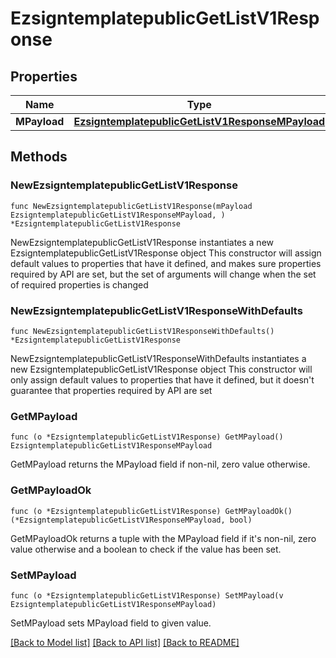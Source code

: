 # EzsigntemplatepublicGetListV1Response

## Properties

Name | Type | Description | Notes
------------ | ------------- | ------------- | -------------
**MPayload** | [**EzsigntemplatepublicGetListV1ResponseMPayload**](EzsigntemplatepublicGetListV1ResponseMPayload.md) |  | 

## Methods

### NewEzsigntemplatepublicGetListV1Response

`func NewEzsigntemplatepublicGetListV1Response(mPayload EzsigntemplatepublicGetListV1ResponseMPayload, ) *EzsigntemplatepublicGetListV1Response`

NewEzsigntemplatepublicGetListV1Response instantiates a new EzsigntemplatepublicGetListV1Response object
This constructor will assign default values to properties that have it defined,
and makes sure properties required by API are set, but the set of arguments
will change when the set of required properties is changed

### NewEzsigntemplatepublicGetListV1ResponseWithDefaults

`func NewEzsigntemplatepublicGetListV1ResponseWithDefaults() *EzsigntemplatepublicGetListV1Response`

NewEzsigntemplatepublicGetListV1ResponseWithDefaults instantiates a new EzsigntemplatepublicGetListV1Response object
This constructor will only assign default values to properties that have it defined,
but it doesn't guarantee that properties required by API are set

### GetMPayload

`func (o *EzsigntemplatepublicGetListV1Response) GetMPayload() EzsigntemplatepublicGetListV1ResponseMPayload`

GetMPayload returns the MPayload field if non-nil, zero value otherwise.

### GetMPayloadOk

`func (o *EzsigntemplatepublicGetListV1Response) GetMPayloadOk() (*EzsigntemplatepublicGetListV1ResponseMPayload, bool)`

GetMPayloadOk returns a tuple with the MPayload field if it's non-nil, zero value otherwise
and a boolean to check if the value has been set.

### SetMPayload

`func (o *EzsigntemplatepublicGetListV1Response) SetMPayload(v EzsigntemplatepublicGetListV1ResponseMPayload)`

SetMPayload sets MPayload field to given value.



[[Back to Model list]](../README.md#documentation-for-models) [[Back to API list]](../README.md#documentation-for-api-endpoints) [[Back to README]](../README.md)


